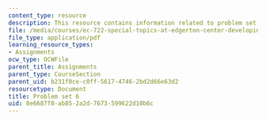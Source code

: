 ```yaml
---
content_type: resource
description: This resource contains information related to problem set 6.
file: /media/courses/ec-722-special-topics-at-edgerton-center-developing-world-prosthetics-spring-2010/8e6687f8ab852a2d7673599622d10b6c_MITEC_722S10_pset6.pdf
file_type: application/pdf
learning_resource_types:
- Assignments
ocw_type: OCWFile
parent_title: Assignments
parent_type: CourseSection
parent_uid: b231f0ce-c0ff-5617-4746-2bd2d66e63d2
resourcetype: Document
title: Problem set 6
uid: 8e6687f8-ab85-2a2d-7673-599622d10b6c
---
```

